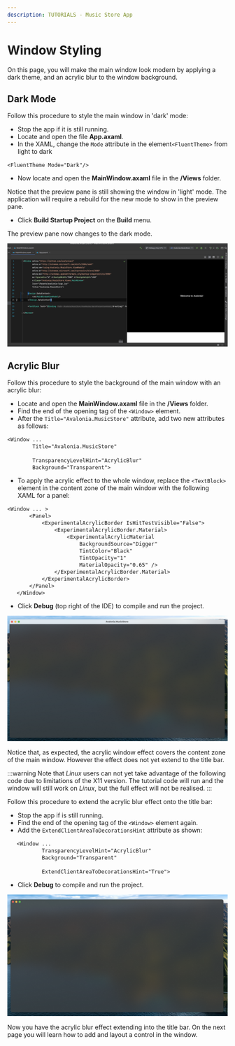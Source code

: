 ```yaml
---
description: TUTORIALS - Music Store App
---
```


# Window Styling

On this page, you will make the main window look modern by applying a dark theme, and an acrylic blur to the window background.

## Dark Mode

Follow this procedure to style the main window in 'dark' mode:

- Stop the app if it is still running.
- Locate and open the file **App.axaml**.
- In the XAML, change the `Mode` attribute in the element`<FluentTheme>` from light to dark&#x20;

```markup
<FluentTheme Mode="Dark"/>
```

- Now locate and open the **MainWindow.axaml** file in the **/Views** folder.

Notice that the preview pane is still showing the window in 'light' mode. The application will require a rebuild for the new mode to show in the preview pane.

- Click **Build Startup Project** on the **Build** menu.

The preview pane now changes to the dark mode.

![](images/dark-mode-preview.png)

## Acrylic Blur

Follow this procedure to style the background of the main window with an acrylic blur:

- Locate and open the **MainWindow.axaml** file in the **/Views** folder.
- Find the end of the opening tag of the `<Window>` element.&#x20;
- After the `Title="Avalonia.MusicStore"` attribute, add two new attributes as follows:

```markup
<Window ...
        Title="Avalonia.MusicStore"

        TransparencyLevelHint="AcrylicBlur"
        Background="Transparent">
```

- To apply the acrylic effect to the whole window, replace the `<TextBlock>` element in the content zone of the main window with the following XAML for a panel:

```markup
<Window ... >
       <Panel>
           <ExperimentalAcrylicBorder IsHitTestVisible="False">
               <ExperimentalAcrylicBorder.Material>
                   <ExperimentalAcrylicMaterial
                       BackgroundSource="Digger"
                       TintColor="Black"
                       TintOpacity="1"
                       MaterialOpacity="0.65" />
               </ExperimentalAcrylicBorder.Material>
           </ExperimentalAcrylicBorder>
       </Panel>
   </Window>
```

- Click **Debug** (top right of the IDE) to compile and run the project.

![](images/acrylic-material.png)

Notice that, as expected, the acrylic window effect covers the content zone of the main window. However the effect does not yet extend to the title bar.

:::warning
Note that _Linux_ users can not yet take advantage of the following code due to limitations of the X11 version. The tutorial code will run and the window will still work on _Linux_, but the full effect will not be realised.
:::

Follow this procedure to extend the acrylic blur effect onto the title bar:

- Stop the app if is still running.
- Find the end of the opening tag of the `<Window>` element again.&#x20;
- Add the `ExtendClientAreaToDecorationsHint` attribute as shown:

```markup
   <Window ...
           TransparencyLevelHint="AcrylicBlur"
           Background="Transparent"

           ExtendClientAreaToDecorationsHint="True">
```

- Click **Debug** to compile and run the project.

![](images/full-acrylic-window.png)

Now you have the acrylic blur effect extending into the title bar. On the next page you will learn how to add and layout a control in the window. &#x20;
